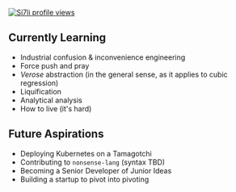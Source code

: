 [![Si7li profile views](https://u8views.com/api/v1/github/profiles/177553900/views/day-week-month-total-count.svg)](https://u8views.com/github/Si7li)
## Currently Learning

- Industrial confusion & inconvenience engineering  
- Force push and pray  
- *Verose* abstraction (in the general sense, as it applies to cubic regression)  
- Liquification  
- Analytical analysis  
- How to live (it's hard)
  
## Future Aspirations

- Deploying Kubernetes on a Tamagotchi  
- Contributing to `nonsense-lang` (syntax TBD)  
- Becoming a Senior Developer of Junior Ideas  
- Building a startup to pivot into pivoting
